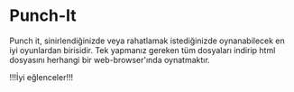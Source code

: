 # Punch-It

Punch it, sinirlendiğinizde veya rahatlamak istediğinizde oynanabilecek en iyi oyunlardan birisidir. Tek yapmanız gereken tüm dosyaları indirip html dosyasını herhangi bir web-browser'ında oynatmaktır.

!!!İyi eğlenceler!!!

